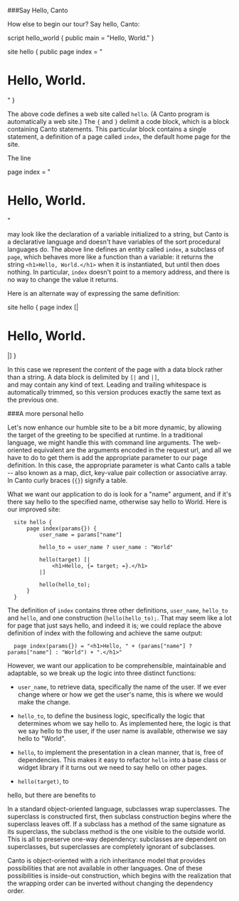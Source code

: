 ###Say Hello, Canto

How else to begin our tour?  Say hello, Canto:

  script hello_world {
      public main = "Hello, World."
  }

  site hello {
      public page index = "<h1>Hello, World.</h1>"
  }

The above code defines a web site called <code>hello</code>.  (A Canto program is
automatically a web site.)  The <code>{</code> and <code>}</code> delimit a code
block, which is a block containing Canto statements.  This particular block contains
a single statement, a definition of a page called <code>index</code>, the default
home page for the site.  

The line

  page index = "<h1>Hello, World.</h1>"

may look like the declaration of a variable initialized to a string, but Canto is a 
declarative language and doesn't have variables of the sort procedural languages do.
The above line defines an entity called <code>index</code>, a subclass of <code>page</code>,
which behaves more like a function than a variable: it returns the string 
<code>&lt;h1>Hello, World.&lt;/h1></code> when it is instantiated, but until then
does nothing.  In particular, <code>index</code> doesn't point to a memory address, and 
there is no way to change the value it returns.

Here is an alternate way of expressing the same definition: 

  site hello {
      page index [|
          <h1>Hello, World.</h1>
      |]
  }

In this case we represent the content of the page with a data block rather than
a string.  A data block is delimited by <code>[|</code> and <code>|]</code>,  
and may contain any kind of text.  Leading and trailing whitespace is automatically
trimmed, so this version produces exactly the same text as the previous one.


###A more personal hello

Let's now enhance our humble site to be a bit more dynamic, by allowing the target of 
the greeting to be specified at runtime.  In a traditional language, we might handle this
with command line arguments.  The web-oriented equivalent are the arguments encoded in
the request url, and all we have to do to get them is add the appropriate parameter to 
our page definition.  In this case, the appropriate parameter is what Canto calls a
table -- also known as a map, dict, key-value pair collection or associative array.  In
Canto curly braces (<code>{}</code>) signify a table.

What we want our application to do is look for a "name" argument, and if it's there say
hello to the specified name, otherwise say hello to World.  Here is our improved site: 

      site hello {
          page index(params{}) {
              user_name = params["name"]
    
              hello_to = user_name ? user_name : "World"
    
              hello(target) [|
                  <h1>Hello, {= target; =}.</h1>
              |]
          
              hello(hello_to);
          }
      }

The definition of <code>index</code> contains three other definitions, <code>user_name</code>,
<code>hello_to</code> and <code>hello</code>, and one construction (<code>hello(hello_to);</code>.
That may seem like a lot for page that just says hello, and indeed it is; we could replace the
above definition of index with the following and achieve the same output:

      page index(params{}) = "<h1>Hello, " + (params["name"] ? params["name"] : "World") + ".</h1>"

However, we want our application to be comprehensible, maintainable and adaptable, so we break
up the logic into three distinct functions:

* <code>user_name</code>, to retrieve data, specifically the name of the user.  If we ever change 
where or how we get the user's name, this is where we would make the change.

* <code>hello_to</code>, to define the business logic, specifically the logic that determines whom
we say hello to.  As implemented here, the logic is that we say hello to the user, if the user name 
is available, otherwise we say hello to "World".

* <code>hello</code>, to implement the presentation in a clean manner, that is, free of dependencies.
This makes it easy to refactor <code>hello</code> into a base class or widget library if it turns
out we need to say hello on other pages.

   


* <code>hello(target)</code>, to    

hello, but there are benefits to 


In a standard object-oriented language, subclasses wrap superclasses.  The superclass is 
constructed first, then subclass construction begins where the superclass leaves off.  If
a subclass has a method of the same signature as its superclass, the subclass method is
the one visible to the outside world.  This is all to preserve one-way dependency: 
subclasses are dependent on superclasses, but superclasses are completely ignorant of 
subclasses.

Canto is object-oriented with a rich inheritance model that provides possibilities that
are not available in other languages.  One of these possibilities is inside-out
construction, which begins with the realization that the wrapping order can be inverted
without changing the dependency order.    

 


  
